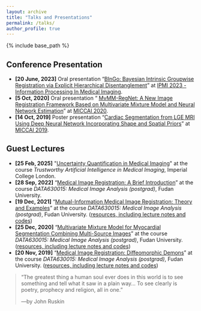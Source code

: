 ```yaml
---
layout: archive 
title: "Talks and Presentations" 
permalink: /talks/ 
author_profile: true
---
```


{% include base_path %}

## Conference Presentation

- **[20 June, 2023]** Oral presentation “<u>BInGo: Bayesian Intrinsic Groupwise Registration via Explicit Hierarchical Disentanglement</u>” at [IPMI 2023 - Information Processing In Medical Imaging](https://www.ipmi2023.org/en/).
- **[5 Oct, 2020]** Oral presentation “ <u>MvMM-RegNet: A New Image Registration Framework Based on Multivariate Mixture Model and Neural Network Estimation</u>” at [MICCAI 2020](https://www.miccai2020.org/).
- **[14 Oct, 2019]** Poster presentation “<u>Cardiac Segmentation from LGE MRI Using  Deep Neural Network Incorporating Shape  and Spatial Priors</u>” at [MICCAI 2019](https://www.miccai2019.org/).



## Guest Lectures

- **[25 Feb, 2025]** "<u>Uncertainty Quantification in Medical Imaging</u>" at the course *Trustworthy Artificial Intelligence in Medical Imaging*, Imperial College London.
- **[28 Sep, 2022]** “<u>Medical Image Registration: A Brief Introduction</u>” at the course *DATA630015: Medical Image Analysis (postgrad)*, Fudan University.
- **[19 Dec, 2021]** “<u>Mutual-Information Medical Image Registration: Theory and Examples</u>” at the course *DATA630015: Medical Image Analysis (postgrad)*, Fudan University. ([resources, including lecture notes and codes](https://github.com/xzluo97/mutual-information-registration))
- **[25 Dec, 2020]** “<u>Multivariate Mixture Model for Myocardial  Segmentation Combining Multi-Source Images</u>” at the course *DATA630015: Medical Image Analysis (postgrad)*, Fudan University. ([resources, including lecture notes and codes](https://github.com/xzluo97/MvMM-Demo))
- **[20 Nov, 2019]** “<u>Medical Image Registration: Diffeomorphic Demons</u>” at the course *DATA630015: Medical Image Analysis (postgrad)*, Fudan University. ([resources, including lecture notes and codes](https://github.com/xzluo97/Diffeomorphic-demons))



> “The greatest thing a human soul ever does in this world is to see something and tell what it saw in a plain way… To see clearly is poetry, prophecy and religion, all in one.”
>
> —by John Ruskin
